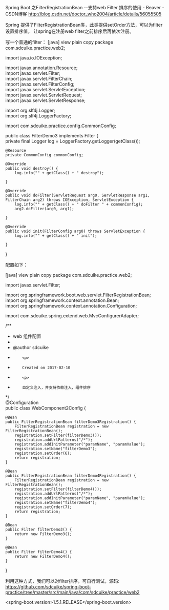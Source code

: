 Spring Boot 之FilterRegistrationBean --支持web Filter 排序的使用 - Beaver - CSDN博客 http://blog.csdn.net/doctor_who2004/article/details/56055505


Spring 提供了FilterRegistrationBean类，此类提供setOrder方法，可以为filter设置排序值，
让spring在注册web
 filter之前排序后再依次注册。


  写一个普通的filter：
[java] view plain copy
package com.sdcuike.practice.web2;  
  
import java.io.IOException;  
  
import javax.annotation.Resource;  
import javax.servlet.Filter;  
import javax.servlet.FilterChain;  
import javax.servlet.FilterConfig;  
import javax.servlet.ServletException;  
import javax.servlet.ServletRequest;  
import javax.servlet.ServletResponse;  
  
import org.slf4j.Logger;  
import org.slf4j.LoggerFactory;  
  
import com.sdcuike.practice.config.CommonConfig;  
  
public class FilterDemo3 implements Filter {  
    private final Logger log = LoggerFactory.getLogger(getClass());  
  
    @Resource  
    private CommonConfig commonConfig;  
  
    @Override  
    public void destroy() {  
        log.info("" + getClass() + " destroy");  
  
    }  
  
    @Override  
    public void doFilter(ServletRequest arg0, ServletResponse arg1, FilterChain arg2) throws IOException, ServletException {  
        log.info("" + getClass() + " doFilter " + commonConfig);  
        arg2.doFilter(arg0, arg1);  
  
    }  
  
    @Override  
    public void init(FilterConfig arg0) throws ServletException {  
        log.info("" + getClass() + " init");  
  
    }  
  
}  

配置如下：


[java] view plain copy
package com.sdcuike.practice.web2;  
  
import javax.servlet.Filter;  
  
import org.springframework.boot.web.servlet.FilterRegistrationBean;  
import org.springframework.context.annotation.Bean;  
import org.springframework.context.annotation.Configuration;  
  
import com.sdcuike.spring.extend.web.MvcConfigurerAdapter;  
  
/** 
 * web 组件配置 
 *  
 * @author sdcuike 
 *         <p> 
 *         Created on 2017-02-10 
 *         <p> 
 *         自定义注入，并支持依赖注入，组件排序 
 */  
@Configuration  
public class WebComponent2Config   {  
  
    @Bean  
    public FilterRegistrationBean filterDemo3Registration() {  
        FilterRegistrationBean registration = new FilterRegistrationBean();  
        registration.setFilter(filterDemo3());  
        registration.addUrlPatterns("/*");  
        registration.addInitParameter("paramName", "paramValue");  
        registration.setName("filterDemo3");  
        registration.setOrder(6);  
        return registration;  
    }  
  
    @Bean  
    public FilterRegistrationBean filterDemo4Registration() {  
        FilterRegistrationBean registration = new FilterRegistrationBean();  
        registration.setFilter(filterDemo4());  
        registration.addUrlPatterns("/*");  
        registration.addInitParameter("paramName", "paramValue");  
        registration.setName("filterDemo4");  
        registration.setOrder(7);  
        return registration;  
    }  
  
    @Bean  
    public Filter filterDemo3() {  
        return new FilterDemo3();  
    }  
  
    @Bean  
    public Filter filterDemo4() {  
        return new FilterDemo4();  
    }  
  
}  

利用这种方式，我们可以对filter排序，可自行测试，源码:
https://github.com/sdcuike/spring-boot-practice/tree/master/src/main/java/com/sdcuike/practice/web2







<spring-boot.version>1.5.1.RELEASE</spring-boot.version>